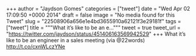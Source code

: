 
+++
author = "Jaydson Gomes"
categories = ["tweet"]
date = "Wed Apr 02 17:09:50 +0000 2014"
draft = false
image = "No media found for this Tweet"
slug = "22508906a656e1e4bd3655910a62121f3e29181f"
tags = ["tweet"]
title = """What it’s like to be an e..."""
tweet = true
tweet_url = "https://twitter.com/jaydson/status/451406163569942529"
+++
What it’s like to be an engineer in a sales meeting (via @22words) http://t.co/cxnWLczYNe
